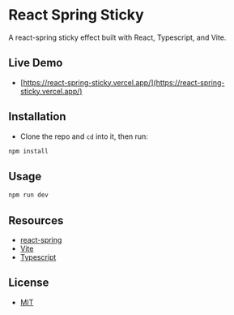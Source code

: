 # React Spring Sticky

A react-spring sticky effect built with React, Typescript, and Vite.

## Live Demo

- [https://react-spring-sticky.vercel.app/](https://react-spring-sticky.vercel.app/)

## Installation

- Clone the repo and `cd` into it, then run:

```bash
npm install
```

## Usage

```bash
npm run dev
```

## Resources

- [react-spring](https://www.react-spring.io/)
- [Vite](https://vitejs.dev/)
- [Typescript](https://www.typescriptlang.org/)

## License

- [MIT](LICENSE.md)
